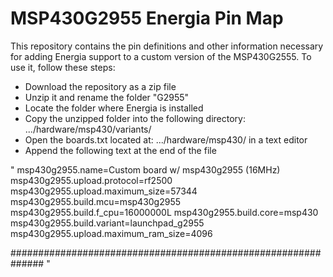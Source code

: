 # MSP430G2955 Energia Pin Map

This repository contains the pin definitions and other information necessary for adding Energia support to a custom version of the MSP430G2555. To use it, follow these steps:
* Download the repository as a zip file
* Unzip it and rename the folder "G2955"
* Locate the folder where Energia is installed
* Copy the unzipped folder into the following directory: .../hardware/msp430/variants/
* Open the boards.txt located at: .../hardware/msp430/ in a text editor
* Append the following text at the end of the file

"
msp430g2955.name=Custom board w/ msp430g2955 (16MHz)
msp430g2955.upload.protocol=rf2500
msp430g2955.upload.maximum_size=57344
msp430g2955.build.mcu=msp430g2955
msp430g2955.build.f_cpu=16000000L
msp430g2955.build.core=msp430
msp430g2955.build.variant=launchpad_g2955
msp430g2955.upload.maximum_ram_size=4096

##############################################################
"

